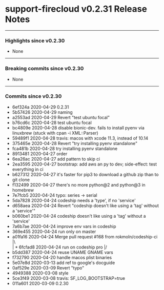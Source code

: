 # support-firecloud v0.2.31 Release Notes

---

### Highlights since v0.2.30

* None

---

### Breaking commits since v0.2.30

* None

---

### Commits since v0.2.30

* 6ef324a 2020-04-29 0.2.31
* 5b57426 2020-04-29 naming
* a2553ad 2020-04-29 Revert "test ubuntu focal"
* b76cd6c 2020-04-28 test ubuntu focal
* bc4809e 2020-04-28 disable bionic-dev. fails to install pyenv via linuxbrew (stuck with cpan -i XML::Parser)
* 59489f1 2020-04-28 travis: macos with xcode 11.3, instead of 10.14
* 375465e 2020-04-28 Revert "try installing pyenv standalone"
* fca481b 2020-04-28 try installing pyenv standalone
* 8913481 2020-04-27 order
* 6ea26ac 2020-04-27 add pattern to skip ci
* 2ea3595 2020-04-27 bootstrap: add aws an py to dev; side-effect: test everything in ci
* b627312 2020-04-27 it's faster for pip3 to download a github zip than to git clone
* f132499 2020-04-27 there's no more python@2 and python@3 in homebrew
* 7e7fcb5 2020-04-24 typo: series -> serial
* 5da7828 2020-04-24 codeship needs a 'type', if no 'service'
* d658aea 2020-04-24 Revert "codeship doesn't like using a 'tag' without a 'service'"
* b060be1 2020-04-24 codeship doesn't like using a 'tag' without a 'service'
* 7a6b7ae 2020-04-24 improve env vars in codeship
* 369e455 2020-04-24 run only on master
*   a01fa16 2020-04-24 Merge pull request #168 from rokmoln/codeship-ci
|\  
| * 6fcfad8 2020-04-24 run on codeship pro
|/  
* b5dd387 2020-04-24 reuse UNAME GNAME vars
* f732790 2020-04-20 handle macos plist binaries
* 5e07e8d 2020-03-13 add ref to google's docguide
* 0af529e 2020-03-09 Revert "typo"
* 4949388 2020-03-08 style
* 5ce3f49 2020-03-08 travis: SF_LOG_BOOTSTRAP=true
* 011a601 2020-03-09 0.2.30

